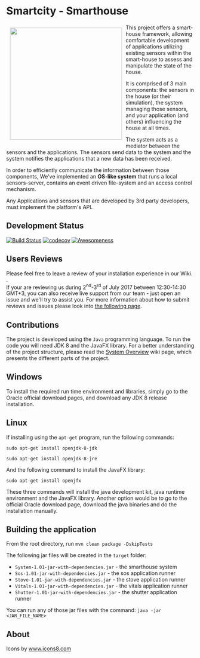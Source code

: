 # Smartcity - Smarthouse
<img src="https://cloud.githubusercontent.com/assets/15971916/24823370/5f96f4fa-1c06-11e7-9784-0089af77932f.png" align="left" hspace="10" vspace="9" width="300">

This project offers a smart-house framework, allowing comfortable development of applications utilizing existing sensors within the smart-house to assess and manipulate the state of the house.

It is comprised of 3 main components: the sensors in the house (or their simulation), the system managing those sensors, and your application (and others) influencing the house at all times.

The system acts as a mediator between the sensors and the applications. The sensors send data to the system and the system notifies the applications that a new data has been received.

In order to efficiently communicate the information between those components, We've implemented an **OS-like system** that runs a local sensors-server, contains an event driven file-system and an access control mechanism.

Any Applications and sensors that are developed by 3rd party developers, must implement the platform's API.

## Development Status
[![Build Status](https://travis-ci.org/TechnionYP5777/Smartcity-Smarthouse.svg?branch=master)](https://travis-ci.org/TechnionYP5777/Smartcity-Smarthouse)
[![codecov](https://codecov.io/gh/TechnionYP5777/Smartcity-Smarthouse/branch/master/graph/badge.svg)](https://codecov.io/gh/TechnionYP5777/Smartcity-Smarthouse)
[![Awesomeness](https://img.shields.io/badge/awesomeness-100%25-blue.svg)](https://shields.io/)

## Users Reviews
Please feel free to leave a review of your installation experience in our Wiki. .<br>
If your are reviewing us during 2<sup>nd</sup>-3<sup>rd</sup> of July 2017 between 12:30-14:30 GMT+3, you can also receive live support from our team - just open an issue and we'll try to assist you. For more information about how to submit reviews and issues please look into [the following page](https://github.com/TechnionYP5777/Smartcity-Smarthouse/wiki/Users-Reviews-Related-Information).

## Contributions
The project is developed using the `Java` programming language. To run the code you will need JDK 8 and the JavaFX library. For a better understanding of the project structure, please read the [System Overview](https://github.com/TechnionYP5777/Smartcity-Smarthouse/wiki/The-Smart-House-System-Overview) wiki page, which presents the different parts of the project.

## Windows
To install the required run time environment and libraries, simply go to the Oracle official download pages, and download any JDK 8 release installation.

## Linux
If installing using the `apt-get` program, run the following commands:

`sudo apt-get install openjdk-8-jdk`

`sudo apt-get install openjdk-8-jre`

And the following command to install the JavaFX library:

`sudo apt-get install openjfx`

These three commands will install the java development kit, java runtime environment and the JavaFX library. Another option would be to go to the official Oracle download page, download the java binaries and do the installation manually.

## Building the application
From the root directory, run
`mvn clean package -DskipTests`

The following jar files will be created in the `target` folder:
- `System-1.01-jar-with-dependencies.jar` - the smarthouse system
- `Sos-1.01-jar-with-dependencies.jar` - the sos application runner
- `Stove-1.01-jar-with-dependencies.jar` - the stove application runner
- `Vitals-1.01-jar-with-dependencies.jar` - the vitals application runner
- `Shutter-1.01-jar-with-dependencies.jar` - the shutter application runner

You can run any of those jar files with the command:
`java -jar <JAR_FILE_NAME>`

## About
Icons by www.icons8.com
